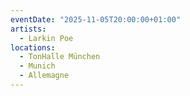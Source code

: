 ```yaml
---
eventDate: "2025-11-05T20:00:00+01:00"
artists:
  - Larkin Poe
locations:
  - TonHalle München
  - Munich
  - Allemagne
---
```

